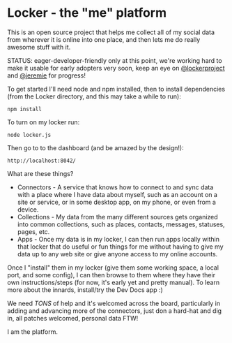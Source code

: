 Locker - the "me" platform
======================

This is an open source project that helps me collect all of my social data from wherever it is online into one place, and then lets me do really awesome stuff with it.

STATUS: eager-developer-friendly only at this point, we're working hard to make it usable for early adopters very soon, keep an eye on [@lockerproject](http://twitter.com/lockerproject) and [@jeremie](http://twitter.com/jeremie) for progress! 

To get started I'll need node and npm installed, then to install dependencies (from the Locker directory, and this may take a while to run):

    npm install

To turn on my locker run:

	node locker.js
	
Then go to to the dashboard (and be amazed by the design!):

	http://localhost:8042/

What are these things?

* Connectors - A service that knows how to connect to and sync data with a place where I have data about myself, such as an account on a site or service, or in some desktop app, on my phone, or even from a device.
* Collections - My data from the many different sources gets organized into common collections, such as places, contacts, messages, statuses, pages, etc.
* Apps - Once my data is in my locker, I can then run apps locally within that locker that do useful or fun things for me without having to give my data up to any web site or give anyone access to my online accounts.

Once I "install" them in my locker (give them some working space, a local port, and some config), I can then browse to them where they have their own instructions/steps (for now, it's early yet and pretty manual).  To learn more about the innards, install/try the Dev Docs app :)

We need *TONS* of help and it's welcomed across the board, particularly in adding and advancing more of the connectors, just don a hard-hat and dig in, all patches welcomed, personal data FTW!

I am the platform.
